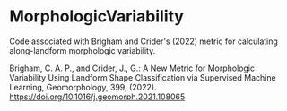 # MorphologicVariability
 Code associated with Brigham and Crider's (2022) metric for calculating along-landform morphologic variability.



Brigham, C. A. P., and Crider, J., G.: A New Metric for Morphologic Variability Using Landform Shape Classification via Supervised Machine Learning, Geomorphology, 399, (2022). https://doi.org/10.1016/j.geomorph.2021.108065
